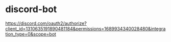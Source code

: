 # discord-bot

https://discord.com/oauth2/authorize?client_id=1310635191890481184&permissions=1689934340028480&integration_type=0&scope=bot

